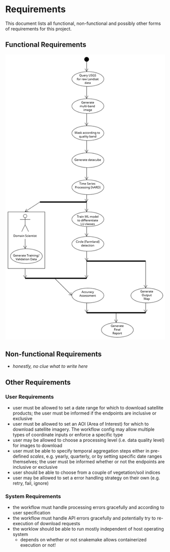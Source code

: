 # Requirements

This document lists all functional, non-functional and possibly other forms of requirements for this project.

## Functional Requirements

![UML Workflow Diagram](./imgs/dag.png)

## Non-functional Requirements

- *honestly, no clue what to write here*

## Other Requirements

### User Requirements

- user must be allowed to set a date range for which to download satellite products; the user must be informed if the endpoints are inclusive or exclusive
- user must be allowed to set an AOI (Area of Interest) for which to download satellite imagery. The workflow config may allow multiple types of coordinate inputs or enforce a specific type
- user may be allowed to choose a processing level (i.e. data quality level) for images to download
- user must be able to specify temporal aggregation steps either in pre-defined *scales*, e.g. yearly, quarterly, or by setting specific date ranges themselves; the user must be informed whether or not the endpoints are inclusive or exclusive
- user should be able to choose from a couple of vegetation/soil indices
- user may be allowed to set a error handling strategy on their own (e.g. retry, fail, ignore)

### System Requirements

- the workflow must handle processing errors gracefully and according to user specification
- the workflow must handle API errors gracefully and potentially try to re-execution of download requests
- the worklow should be able to run mostly independent of host operating system
    - depends on whether or not snakemake allows containerized execution or not!

